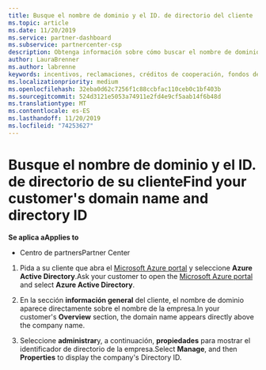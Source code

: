 ```yaml
---
title: Busque el nombre de dominio y el ID. de directorio del cliente | Centro de Partners
ms.topic: article
ms.date: 11/20/2019
ms.service: partner-dashboard
ms.subservice: partnercenter-csp
description: Obtenga información sobre cómo buscar el nombre de dominio y el ID. de directorio del cliente al enviar una demanda.
author: LauraBrenner
ms.author: labrenne
keywords: incentivos, reclamaciones, créditos de cooperación, fondos de cooperación, OSA, ISV, Asociación de ingresos, nombre de dominio, ID. de directorio
ms.localizationpriority: medium
ms.openlocfilehash: 32eba0d62c7256f1c88ccbfac110ceb0c1bf403b
ms.sourcegitcommit: 524d3121e5053a74911e2fd4e9cf5aab14f6b48d
ms.translationtype: MT
ms.contentlocale: es-ES
ms.lasthandoff: 11/20/2019
ms.locfileid: "74253627"
---
```

# <a name="find-your-customers-domain-name-and-directory-id"></a><span data-ttu-id="5fe2e-104">Busque el nombre de dominio y el ID. de directorio de su cliente</span><span class="sxs-lookup"><span data-stu-id="5fe2e-104">Find your customer's domain name and directory ID</span></span>

<span data-ttu-id="5fe2e-105">**Se aplica a**</span><span class="sxs-lookup"><span data-stu-id="5fe2e-105">**Applies to**</span></span>

-  <span data-ttu-id="5fe2e-106">Centro de partners</span><span class="sxs-lookup"><span data-stu-id="5fe2e-106">Partner Center</span></span>

1.  <span data-ttu-id="5fe2e-107">Pida a su cliente que abra el [Microsoft Azure portal](https://ms.portal.azure.com/#home) y seleccione **Azure Active Directory**.</span><span class="sxs-lookup"><span data-stu-id="5fe2e-107">Ask your customer to open the [Microsoft Azure portal](https://ms.portal.azure.com/#home) and select **Azure Active Directory**.</span></span> 

2.  <span data-ttu-id="5fe2e-108">En la sección **información general** del cliente, el nombre de dominio aparece directamente sobre el nombre de la empresa.</span><span class="sxs-lookup"><span data-stu-id="5fe2e-108">In your customer's **Overview** section, the domain name appears directly above the company name.</span></span>  

3.  <span data-ttu-id="5fe2e-109">Seleccione **administrar**y, a continuación, **propiedades** para mostrar el identificador de directorio de la empresa.</span><span class="sxs-lookup"><span data-stu-id="5fe2e-109">Select **Manage**, and then **Properties** to display the company's Directory ID.</span></span>
